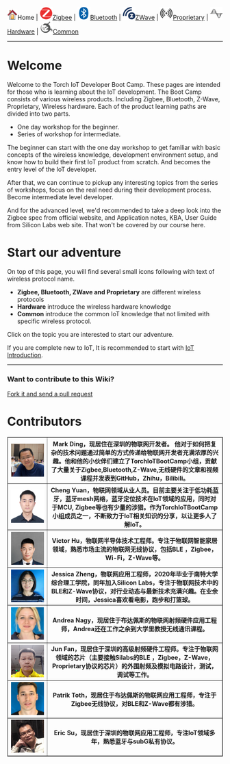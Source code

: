 ![](files/home.png)Home | ![](files/zigbee-icon-30x30.png)[Zigbee](Zigbee) | ![](files/bluetooth-icon-30x30.png)[Bluetooth](Bluetooth-Boot-Camp) | ![](files/z-wave-icon-30x30.png)[ZWave](ZWave-Boot-Camp) | ![](files/proprietary-icon-grey-30x30.png)[Proprietary](Proprietary-Boot-Camp) | ![](files/hardware-icon-grey-30x30.png)[Hardware](Hardware-Boot-Camp) | ![](files/common-icon-30x30.png)[Common](Common)

********
# Welcome

Welcome to the Torch IoT Developer Boot Camp. These pages are intended for those who is learning about the IoT development. The Boot Camp consists of various wireless products. Including Zigbee, Bluetooth, Z-Wave, Proprietary, Wireless hardware. Each of the product learning paths are divided into two parts. 

- One day workshop for the beginner. 
- Series of workshop for intermediate.

The beginner can start with the one day workshop to get familiar with basic concepts of the wireless knowledge, development environment setup, and know how to build their first IoT product from scratch. And becomes the entry level of the IoT developer. 

After that, we can continue to pickup any interesting topics from the series of workshops, focus on the real need during their development process. Become intermediate level developer. 

And for the advanced level, we'd recommended to take a deep look into the Zigbee spec from official website, and Application notes, KBA, User Guide from Silicon Labs web site. That won't be covered by our course here.  

# Start our adventure

On top of this page, you will find several small icons following with text of wireless protocol name. 

* __Zigbee, Bluetooth, ZWave and Proprietary__ are different wireless protocols
* __Hardware__ introduce the wireless hardware knowledge
* __Common__ introduce the common IoT knowledge that not limited with specific wireless protocol. 

Click on the topic you are interested to start our adventure. 

If you are complete new to IoT, It is recommended to start with [IoT Introduction](IoT-Introduction). 

********

### Want to contribute to this Wiki?
[Fork it and send a pull request](https://github.com/MarkDing/IoT-Developer-Boot-Camp-Wiki) 

# Contributors
<table border="1">
  <tr>
    <th><img src="files/Author/MarkDing.jpg"></th>
    <th> Mark Ding，现居住在深圳的物联网开发者。 他对于如何把复杂的技术问题通过简单的方式传递给物联网开发者充满浓厚的兴趣。他和他的小伙伴们建立了TorchIoTBootCamp小组，贡献了大量关于Zigbee,Bluetooth,Z-Wave,无线硬件的文章和视频课程并发表到GitHub，Zhihu，Bilibili。</th>
  </tr>
  <tr>
    <th><img src="files/Author/ChengYuan.png"></th>
    <th> Cheng Yuan，物联网领域从业人员。目前主要关注于低功耗蓝牙，蓝牙mesh网络，蓝牙定位技术在IoT领域的应用，同时对于MCU, Zigbee等也有少量的涉猎。作为TorchIoTBootCamp小组成员之一，不断致力于IoT相关知识的分享，以让更多人了解IoT。</th>
  </tr>
  <tr>
    <th><img src="files/Author/VictorHu.jpg"></th>
    <th> Victor Hu，物联网半导体技术工程师。专注于物联网智能家居领域，熟悉市场主流的物联网无线协议，包括BLE ，Zigbee，Wi-Fi，Z-Wave等。</th>
  </tr>
  <tr>
    <th><img src="files/Author/JessicaZheng.jpg"></th>
    <th> Jessica Zheng，物联网应用工程师，2020年毕业于南特大学综合理工学院，同年加入Silicon Labs，专注于物联网技术中的BLE和Z-Wave协议，对行业动态与最新技术充满兴趣。在业余时间，Jessica喜欢看电影，跑步和打篮球。</th>
  </tr>
  <tr>
    <th><img src="files/Author/AndreaNagy.jpg"></th>
    <th> Andrea Nagy，现居住于布达佩斯的物联网射频硬件应用工程师，Andrea还在工作之余到大学里教授无线通讯课程。</th>
  </tr>
  <tr>
    <th><img src="files/Author/JunFan.jpg"></th>
    <th> Jun Fan，现居住于深圳的高级射频硬件工程师。专注于物联网领域的芯片（主要接触Silabs的BLE ，Zigbee，Z-Wave，Proprietary协议的芯片）的外围射频及模拟电路设计，测试，调试等工作。</th>
  </tr>
  <tr>
    <th><img src="files/Author/PatrikToth.jpg"></th>
    <th> Patrik Toth，现居住于布达佩斯的物联网应用工程师，专注于Zigbee无线协议，对BLE和Z-Wave都有涉猎。</th>
  </tr>
  <tr>
    <th><img src="files/Author/EricSu.jpg"></th>
    <th> Eric Su，现居住于深圳的物联网应用工程师，专注IoT领域多年，熟悉蓝牙与subG私有协议。</th>
  </tr>
</table>

